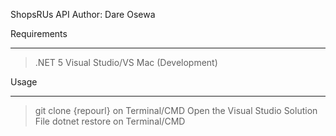 ShopsRUs API 
Author:  Dare Osewa

Requirements
*******************************
> .NET 5 
> Visual Studio/VS Mac (Development)

Usage
******************************
> git clone {repourl} on Terminal/CMD
> Open the Visual Studio Solution File
> dotnet restore on Terminal/CMD

